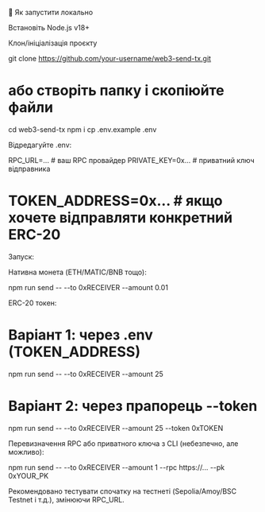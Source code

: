 🧪 Як запустити локально

Встановіть Node.js v18+

Клон/ініціалізація проєкту

git clone https://github.com/your-username/web3-send-tx.git

# або створіть папку і скопіюйте файли

cd web3-send-tx
npm i
cp .env.example .env

Відредагуйте .env:

RPC_URL=... # ваш RPC провайдер
PRIVATE_KEY=0x... # приватний ключ відправника

# TOKEN_ADDRESS=0x... # якщо хочете відправляти конкретний ERC-20

Запуск:

Нативна монета (ETH/MATIC/BNB тощо):

npm run send -- --to 0xRECEIVER --amount 0.01

ERC-20 токен:

# Варіант 1: через .env (TOKEN_ADDRESS)

npm run send -- --to 0xRECEIVER --amount 25

# Варіант 2: через прапорець --token

npm run send -- --to 0xRECEIVER --amount 25 --token 0xTOKEN

Перевизначення RPC або приватного ключа з CLI (небезпечно, але можливо):

npm run send -- --to 0xRECEIVER --amount 1 --rpc https://... --pk 0xYOUR_PK

Рекомендовано тестувати спочатку на тестнеті (Sepolia/Amoy/BSC Testnet і т.д.), змінюючи RPC_URL.
